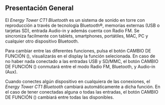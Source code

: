 ## Presentación General

El *Energy Tower CT1 Bluetooth* es un sistema de sonido en torre con reproducción a través de tecnología Bluetooth®, memorias externas (USB o tarjetas SD), entrada Audio-in y además cuenta con Radio FM. Se sincroniza facilmente con tablets, smartphones, portátiles, MAC, PC y cualquier otro dispositivo Bluetooth.

Para cambiar entre las diferentes funciones, pulsa el botón CAMBIO DE FUNCIÓN (), visualizarás en el display la función selecionada. En caso de no haber nada conectado a las entradas USB y SD/MMC, el botón CAMBIO DE FUNCIÓN () conmutará entre el modo Radio FM, Bluetooth, y Audio-in (Aux).

Cuando conectes algún dispositivo en cualquiera de las conexiones, el *Energy Tower CT1 Bluetooth* cambiará automáticamente a dicha función. En el caso de tener conectadas alguna o todas las entradas, el botón CAMBIO DE FUNCIÓN () cambiará entre todas las disponibles.
